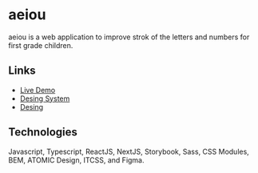 # aeiou

aeiou is a web application to improve strok of the letters and numbers for first grade children.

## Links

- [Live Demo](https://aeiou-web.vercel.app/)
- [Desing System](https://aeiou-design-system.vercel.app/)
- [Desing](https://www.figma.com/file/cCEAmmhBS9D8CKzabIlnah/aeiou?node-id=3%3A89&t=CptpePeDBmZ5fD5u-1)

## Technologies

Javascript, Typescript, ReactJS, NextJS, Storybook, Sass, CSS Modules, BEM, ATOMIC Design, ITCSS, and Figma.
